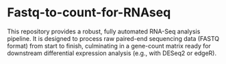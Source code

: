 # Fastq-to-count-for-RNAseq
This repository provides a robust, fully automated RNA-Seq analysis pipeline. It is designed to process raw paired-end sequencing data (FASTQ format) from start to finish, culminating in a gene-count matrix ready for downstream differential expression analysis (e.g., with DESeq2 or edgeR).
